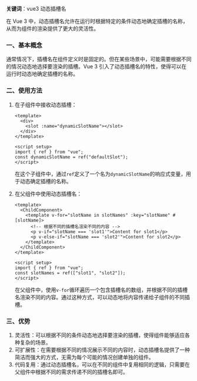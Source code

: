 **关键词**：vue3 动态插槽名

在 Vue 3 中，动态插槽名允许在运行时根据特定的条件动态地确定插槽的名称，从而为组件的渲染提供了更大的灵活性。

### **一、基本概念**

通常情况下，插槽名在组件定义时是固定的。但在某些场景中，可能需要根据不同的情况动态地选择要渲染的插槽。Vue 3 引入了动态插槽名的特性，使得可以在运行时动态地确定插槽的名称。

### **二、使用方法**

1. 在子组件中接收动态插槽：

   ```vue
   <template>
     <div>
       <slot :name="dynamicSlotName"></slot>
     </div>
   </template>

   <script setup>
   import { ref } from "vue";
   const dynamicSlotName = ref("defaultSlot");
   </script>
   ```

   在这个子组件中，通过`ref`定义了一个名为`dynamicSlotName`的响应式变量，用于动态确定插槽的名称。

2. 在父组件中使用动态插槽名：

   ```vue
   <template>
     <ChildComponent>
       <template v-for="slotName in slotNames" :key="slotName" #[slotName]>
         <!-- 根据不同的插槽名渲染不同的内容 -->
         <p v-if="slotName === 'slot1'">Content for slot1</p>
         <p v-else-if="slotName === 'slot2'">Content for slot2</p>
       </template>
     </ChildComponent>
   </template>

   <script setup>
   import { ref } from "vue";
   const slotNames = ref(["slot1", "slot2"]);
   </script>
   ```

   在父组件中，使用`v-for`循环遍历一个包含插槽名的数组，并根据不同的插槽名渲染不同的内容。通过这种方式，可以动态地将内容传递给子组件的不同插槽。

### **三、优势**

1. 灵活性：可以根据不同的条件动态地选择要渲染的插槽，使得组件能够适应各种复杂的场景。
2. 可扩展性：在需要根据不同的情况展示不同的内容时，动态插槽名提供了一种简洁而强大的方式，无需为每个可能的情况创建单独的组件。
3. 代码复用：通过动态插槽名，可以在不同的组件中复用相同的逻辑，只需要在父组件中根据不同的需求传递不同的插槽名即可。
